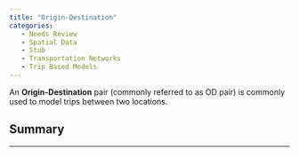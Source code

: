 ```yaml
---
title: "Origin-Destination"
categories:
   - Needs Review
   - Spatial Data
   - Stub
   - Transportation Networks
   - Trip Based Models
---
```


An **Origin-Destination** pair (commonly referred to as OD pair) is commonly used to model trips between two locations.

Summary
-------

------------------------------------------------------------------------

